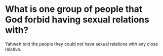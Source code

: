 # What is one group of people that God forbid having sexual relations with?

Yahweh told the people they could not have sexual relations with any close relative.
